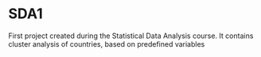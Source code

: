 # SDA1
First project created during the Statistical Data Analysis course. It contains cluster analysis of countries, based on predefined variables
